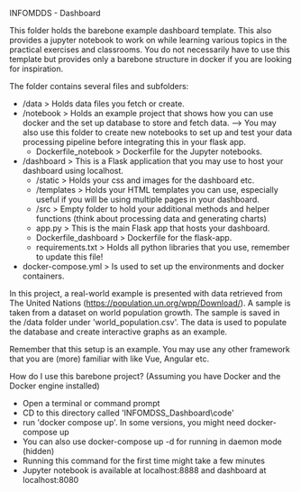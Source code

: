 INFOMDDS - Dashboard

This folder holds the barebone example dashboard template. This also provides a jupyter notebook to work on while learning various topics in the practical exercises and classrooms. You do not necessarily have to use this template but provides only a barebone structure in docker if you are looking for inspiration.

The folder contains several files and subfolders:

- /data > Holds data files you fetch or create.
- /notebook > Holds an example project that shows how you can use docker and the set up database to store and fetch data.
    --> You may also use this folder to create new notebooks to set up and test your data processing pipeline before integrating this in your flask app.
    - Dockerfile_notebook > Dockerfile for the Jupyter notebooks.
- /dashboard > This is a Flask application that you may use to host your dashboard using localhost.
    - /static > Holds your css and images for the dashboard etc.
    - /templates > Holds your HTML templates you can use, especially useful if you will be using multiple pages in your dashboard.
    - /src > Empty folder to hold your additional methods and helper functions (think about processing data and generating charts)
    - app.py > This is the main Flask app that hosts your dashboard.
    - Dockerfile_dashboard > Dockerfile for the flask-app.
    - requirements.txt > Holds all python libraries that you use, remember to update this file!
- docker-compose.yml > Is used to set up the environments and docker containers.

In this project, a real-world example is presented with data retrieved from The United Nations (https://population.un.org/wpp/Download/). A sample is taken from a dataset on world population growth. The sample is saved in the /data folder under 'world_population.csv'. The data is used to populate the database and create interactive graphs as an example.

Remember that this setup is an example. You may use any other framework that you are (more) familiar with like Vue, Angular etc.

How do I use this barebone project? (Assuming you have Docker and the Docker engine installed)
- Open a terminal or command prompt
- CD to this directory called 'INFOMDSS_Dashboard\code'
- run 'docker compose up'. In some versions, you might need docker-compose up
- You can also use docker-compose up -d for running in daemon mode (hidden)
- Running this command for the first time might take a few minutes
- Jupyter notebook is available at localhost:8888 and dashboard at localhost:8080